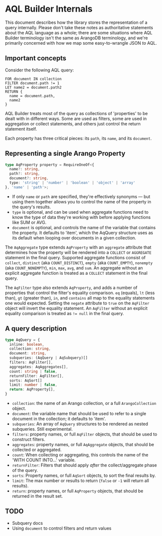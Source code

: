 # AQL Builder Internals

This document describes how the library stores the representation of a query internally. Please don't take these notes as authoritative statements about the AQL language as a whole; there are some situations where AQL Builder terminology isn't the same as ArangoDB terminology, and we're primarily concerned with how we map some easy-to-wrangle JSON *to* AQL.

## Important concepts

Consider the following AQL query:

```aql
FOR document IN collection
FILTER document.path != 1
LET name2 = document.path2
RETURN {
  name = document.path,
  name2
}
```

AQL Builder treats most of the query as collections of 'properties' to be dealt with in different ways. Some are used as filters, some are used in aggregation or collect statements, and others just control the return statement itself.

Each property has three critical pieces: its `path`, its `name`, and its `document`.

## Representing a single Arango Property

```typescript
type AqProperty property = RequireOneOf<{
  name?: string,
  path?: string,
  document?: string,
  type: 'string' | 'number' | 'boolean' | 'object' | 'array'
}, 'name' | 'path'>;
```

- If only `name` or `path` are specified, they're effectively synonyms — but using them together allows you to control the name of the property in the query's results.
- `type` is optional, and can be used when aggregate functions need to know the type of data they're working with before applying functions like SUM or AVG.
- `document` is optional, and controls the name of the variable that contains the property. It defaults to 'item', which the AqQuery structure uses as its default when looping over documents in a given collection.

The `AqAggregate` type extends `AqProperty` with an `aggregate` attribute that determines how the property will be rendered into a `COLLECT` or `AGGREGATE` statement in the final query. Supported aggregate functions consist of `collect`, `distinct` (aka `COUNT_DISTINCT`), `empty` (aka `COUNT_EMPTY`), `nonempty` (aka `COUNT_NONEMPTY`), `min`, `max`, `avg`, and `sum`. An aggregate without an explicit aggregate function is treated as a `COLLECT` statement in the final query.

The `AqFilter` type also extends `AqProperty`, and adds a number of properties that control the filter's equality comparison. `eq` (equals), `lt` (less than), `gt` (greater than), `in`, and `contains` all map to the equality statements one would expected. Setting the `negate` attribute to `true` on the `AqFilter` object will invert the equality statement. An `AqFilter` without an explicit equality comparison is treated as `!= null` in the final query.

## A query description

```typescript
type AqQuery = {
  inline: boolean,
  collection: string,
  document: string,
  subqueries: (AqQuery | AqSubquery)[]
  filters: AqFilter[],
  aggregates: AqAggregates[],
  count: string | false,
  returnFilter: AqFilter[],
  sorts: AqSort[]
  limit: number | false,
  return: AqProperty[],
}
```

- `collection`: the name of an Arango collection, or a full `ArangoCollection` object.
- `document`: the variable name that should be used to refer to a single document in the collection; it defaults to 'item'.
- `subqueries`: An array of `AqQuery` structures to be rendered as nested subqueries. Still experimental.
- `filters`: property names, or full `AqFilter` objects, that should be used to construct filters.
- `aggregates`: property names, or full `AqAggregate` objects, that should be collected or aggregated.
- `count`: When collecting or aggregating, this controls the name of the 'WITH COUNT INTO...' variable.
- `returnFilter`: Filters that should apply *after* the collect/aggregate phase of the query.
- `sorts`: Property names, or full `AqSort` objects, to sort the final results by.
- `limit`: The max number or results to return (`false` or `-1` will return all results).
- `return`: property names, or full `AqProperty` objects, that should be returned in the result set.

## TODO

- Subquery docs
- Using `document` to control filters and return values
